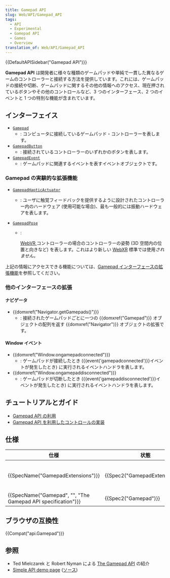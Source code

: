 ```yaml
---
title: Gamepad API
slug: Web/API/Gamepad_API
tags:
  - API
  - Experimental
  - Gamepad API
  - Games
  - Overview
translation_of: Web/API/Gamepad_API
---
```

{{DefaultAPISidebar("Gamepad API")}}

**Gamepad API** は開発者に様々な種類のゲームパッドや単純で一貫した異なるゲームのコントローラーと接続する方法を提供しています。これには、ゲームパッドの接続や切断、ゲームパッドに関するその他の情報へのアクセス、現在押されているボタンやその他のコントロールなど、3 つのインターフェース、2 つのイベントと 1 つの特別な機能が含まれています。

## インターフェイス

- [`Gamepad`](/ja/docs/Web/API/Gamepad "The Gamepad interface of the Gamepad API defines an individual gamepad or other controller, allowing access to information such as button presses, axis positions, and id.")
  - : コンピュータに接続しているゲームパッド・コントローラーを表します。
- [`GamepadButton`](/ja/docs/Web/API/GamepadButton "The GamepadButton interface defines an individual button of a gamepad or other controller, allowing access to the current state of different types of buttons available on the control device.")
  - : 接続されているコントローラーのいずれかのボタンを表します。
- [`GamepadEvent`](/ja/docs/Web/API/GamepadEvent "The GamepadEvent interface of the Gamepad API contains references to gamepads connected to the system, which is what the gamepad events Window.gamepadconnected and Window.gamepaddisconnected are fired in response to.")
  - : ゲームパッドに関連するイベントを表すイベントオブジェクトです。

### Gamepad の実験的な拡張機能

- [`GamepadHapticActuator`](/ja/docs/Web/API/GamepadHapticActuator "The GamepadHapticActuator interface of the Gamepad API represents hardware in the controller designed to provide haptic feedback to the user (if available), most commonly vibration hardware.")
  - : ユーザに触覚フィードバックを提供するように設計されたコントローラー内のハードウェア (使用可能な場合)、最も一般的には振動ハードウェアを表します。
- [`GamepadPose`](/ja/docs/Web/API/GamepadPose "The GamepadPose interface of the Gamepad API represents the pose of a WebVR controller at a given timestamp (which includes orientation, position, velocity, and acceleration information.)")

  - :&#x20;

    <div class="text-wrap tlid-copy-target"><div class="result-shield-container tlid-copy-target"><a href="/ja/docs/Web/API/WebVR_API">WebVR </a><span class="tlid-translation translation"><span title="">コントローラーの場合のコントローラーの姿勢 (3D 空間内の位置と向きなど) を表します。これはより新しい <a href="/ja/docs/Web/API/WebXR_Device_API">WebXR</a> 標準では使用<em>されません。</em></span></span></div></div>

上記の情報にアクセスできる機能については、[Gamepad インターフェースの拡張機能](/ja/docs/Web/API/Gamepad#Experimental_extensions_to_Gamepad)を参照してください。

### 他のインターフェースの拡張

#### ナビゲータ

- {{domxref("Navigator.getGamepads()")}}
  - : 接続されたゲームパッドごとに一つの {{domxref("Gamepad")}} オブジェクトの配列を返す {{domxref("Navigator")}} オブジェクトの拡張です。

#### Window イベント

- {{domxref("Window.ongamepadconnected")}}
  - : ゲームパッドが接続したとき ({{event('gamepadconnected')}}イベントが発生したとき) に実行されるイベントハンドラを表します。
- {{domxref("Window.ongamepaddisconnected")}}
  - : ゲームパッドが切断したとき ({{event('gamepaddisconnected')}}イベントが発生したとき) に実行されるイベントハンドラを表します。

## チュートリアルとガイド

- [Gamepad API の利用](/ja/docs/Web/API/Gamepad_API/Using_the_Gamepad_API)
- [Gamepad API を利用したコントロールの実装](/ja/docs/Games/Techniques/Controls_Gamepad_API)

## 仕様

| 仕様                                                                             | 状態                                     | コメント                                               |
| -------------------------------------------------------------------------------- | ---------------------------------------- | ------------------------------------------------------ |
| {{SpecName("GamepadExtensions")}}                                     | {{Spec2("GamepadExtensions")}} | [実験的な Gamepad 拡張](#実験的な_gamepad_拡張) の定義 |
| {{SpecName("Gamepad", "", "The Gamepad API specification")}} | {{Spec2("Gamepad")}}             | 初期定義                                               |

## ブラウザの互換性

{{Compat("api.Gamepad")}}

## 参照

- Ted Mielczarek と Robert Nyman による [The Gamepad API](https://hacks.mozilla.org/2013/12/the-gamepad-api/) の紹介
- [Simple API demo page](http://luser.github.io/gamepadtest/) ([ソース](https://github.com/luser/gamepadtest))
